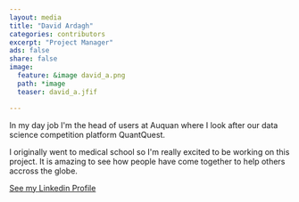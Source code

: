 ```yaml
---
layout: media
title: "David Ardagh"
categories: contributors
excerpt: "Project Manager"
ads: false
share: false
image:
  feature: &image david_a.png
  path: *image
  teaser: david_a.jfif

---
```


In my day job I'm the head of users at Auquan where I look after our data science competition platform QuantQuest. 

I originally went to medical school so I'm really excited to be working on this project. It is amazing to see how people have come together to help others accross the globe.

[See my Linkedin Profile](https://www.linkedin.com/in/davidardagh)
